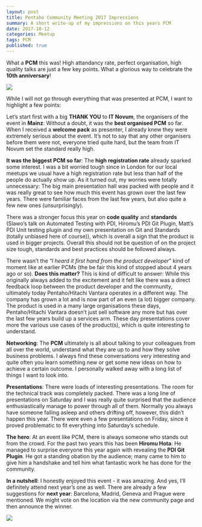 ```yaml
---
layout: post
title: Pentaho Community Meeting 2017 Impressions
summary: A short write-up of my impressions on this years PCM
date: 2017-10-12
categories: Meetup
tags: PCM
published: true
---
```


What a **PCM** this was! High attandancy rate, perfect organisation, high quality talks are just a few key points. What a glorious way to celebrate the **10th anniversary**!

![](/images/pcm17_01.jpeg)

While I will not go through everything that was presented at PCM, I want to highlight a few points:

Let’s start first with a big **THANK YOU** to **IT Novum**, the organisers of the event in **Mainz**: Without a doubt, it was the **best organised PCM** so far. When I received a **welcome pack** as presenter, I already knew they were extremely serious about the event. It’s not to say that any other organisers before them were not, everyone tried quite hard, but the team from IT Novum set the standard really high.

**It was the biggest PCM so far**: The **high registration rate** already sparked some interest. I was a bit worried tough since in London for our local meetups we usual have a high registration rate but less than half of the people do actually show up. As it turned out, my worries were totally unnecessary: The big main presentation hall was packed with people and it was really great to see how much this event has grown over the last few years. There were familiar faces from the last few years, but also quite a few new ones (unsurprisingly).

There was a stronger focus this year on **code quality** and **standards** (Slawo’s talk on Automated Testing with PDI, Hiromu’s PDI Git Plugin, Matt’s PDI Unit testing plugin and my own presentation on Git and Standards (totally unbiased here of course)), which is overall a sign that the product is used in bigger projects. Overall this should not be question of on the project size tough, standards and best practices should be followed always.

There wasn’t the “*I heard it first hand from the product developer*” kind of moment like at earlier PCMs (the be fair this kind of stopped about 4 years ago or so). **Does this matter?** This is kind of difficult to answer: While this originally always added to the excitement and it felt like there was a direct feedback loop between the product developer and the community, ultimately today Pentaho/Hitachi Vantara operates in a different way. The company has grown a lot and is now part of an even (a lot) bigger company. The product is used in a many large organisations these days, Pentaho/Hitachi Vantara doesn’t just sell software any more but has over the last few years build up a services arm. These day presentations cover more the various use cases of the product(s), which is quite interesting to understand.

**Networking**: The **PCM** ultimately is all about talking to your colleagues from all over the world, understand what they are up to and how they solve business problems. I always find these conversations very interesting and quite often you learn something new or get some new ideas on how to achieve a certain outcome. I personally walked away with a long list of things I want to look into.

**Presentations**: There were loads of interesting presentations. The room for the technical track was completely packed. There was a long line of presentations on Saturday and I was really quite surprised that the audience enthusiastically manage to power through all of them. Normally you always have someone falling asleep and others drifting off, however, this didn’t happen this year. There were even a few presentations on Friday, since it proved problematic to fit everything into Saturday’s schedule. 

**The hero**: At an event like PCM, there is always someone who stands out from the crowd. For the past two years this has been **Hiromu Hota**: He managed to surprise everyone this year again with revealing the **PDI Git Plugin**. He got a standing obation by the audience; many came to him to give him a handshake and tell him what fantastic work he has done for the community.

**In a nutshell**: I honestly enjoyed this event - it was amazing. And yes, I’ll definitely attend next year’s one as well. There are already a few suggestions for **next year**: Barcelona, Madrid, Geneva and Prague were mentioned. We might vote on the location via the new community page and then announce the winner.  

![](/images/pcm17_02.jpeg)

